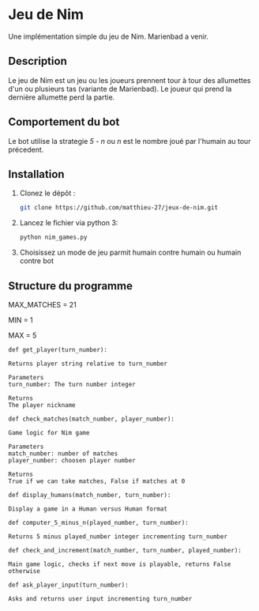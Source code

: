 # Jeu de Nim

Une implémentation simple du jeu de Nim. Marienbad a venir.

## Description

Le jeu de Nim est un jeu ou les joueurs prennent tour à tour des allumettes d'un ou plusieurs tas (variante de Marienbad).
Le joueur qui prend la dernière allumette perd la partie.

## Comportement du bot

Le bot utilise la strategie *5 - n* ou *n* est le nombre joué par l'humain au tour précedent.

## Installation

1. Clonez le dépôt :
   ```bash
   git clone https://github.com/matthieu-27/jeux-de-nim.git

2. Lancez le fichier via python 3:
   ```bash
   python nim_games.py

3. Choisissez un mode de jeu parmit humain contre humain ou humain contre bot

## Structure du programme

MAX_MATCHES = 21

MIN = 1

MAX = 5

````
def get_player(turn_number):

Returns player string relative to turn_number

Parameters
turn_number: The turn number integer

Returns
The player nickname
````
````
def check_matches(match_number, player_number):

Game logic for Nim game

Parameters
match_number: number of matches
player_number: choosen player number

Returns
True if we can take matches, False if matches at 0
````
````
def display_humans(match_number, turn_number):

Display a game in a Human versus Human format
````

````
def computer_5_minus_n(played_number, turn_number):

Returns 5 minus played_number integer incrementing turn_number
````

````
def check_and_increment(match_number, turn_number, played_number):

Main game logic, checks if next move is playable, returns False otherwise
````

````
def ask_player_input(turn_number):

Asks and returns user input incrementing turn_number
````
